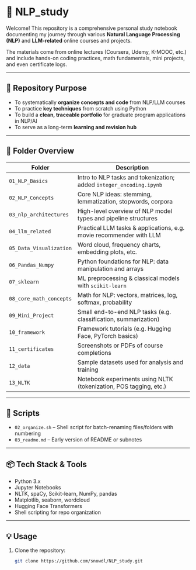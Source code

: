 # 🧠 NLP_study

Welcome! This repository is a comprehensive personal study notebook documenting my journey through various **Natural Language Processing (NLP)** and **LLM-related** online courses and projects.

The materials come from online lectures (Coursera, Udemy, K-MOOC, etc.) and include hands-on coding practices, math fundamentals, mini projects, and even certificate logs.

---

## 📌 Repository Purpose

- To systematically **organize concepts and code** from NLP/LLM courses
- To practice **key techniques** from scratch using Python
- To build a **clean, traceable portfolio** for graduate program applications in NLP/AI
- To serve as a long-term **learning and revision hub**

---

## 📂 Folder Overview

| Folder                | Description |
|-----------------------|-------------|
| `01_NLP_Basics`       | Intro to NLP tasks and tokenization; added `integer_encoding.ipynb` |
| `02_NLP_Concepts`     | Core NLP ideas: stemming, lemmatization, stopwords, corpora |
| `03_nlp_architectures`| High-level overview of NLP model types and pipeline structures |
| `04_llm_related`      | Practical LLM tasks & applications, e.g. movie recommender with LLM |
| `05_Data_Visualization`| Word cloud, frequency charts, embedding plots, etc. |
| `06_Pandas_Numpy`     | Python foundations for NLP: data manipulation and arrays |
| `07_sklearn`          | ML preprocessing & classical models with `scikit-learn` |
| `08_core_math_concepts`| Math for NLP: vectors, matrices, log, softmax, probability |
| `09_Mini_Project`     | Small end-to-end NLP tasks (e.g. classification, summarization) |
| `10_framework`        | Framework tutorials (e.g. Hugging Face, PyTorch basics) |
| `11_certificates`     | Screenshots or PDFs of course completions |
| `12_data`             | Sample datasets used for analysis and training |
| `13_NLTK`             | Notebook experiments using NLTK (tokenization, POS tagging, etc.) |

---

## 🔧 Scripts

- `02_organize.sh` – Shell script for batch-renaming files/folders with numbering
- `03_readme.md` – Early version of README or subnotes

---

## 📦 Tech Stack & Tools

- Python 3.x
- Jupyter Notebooks
- NLTK, spaCy, Scikit-learn, NumPy, pandas
- Matplotlib, seaborn, wordcloud
- Hugging Face Transformers
- Shell scripting for repo organization

---

## 💡 Usage

1. Clone the repository:
   ```bash
   git clone https://github.com/snowdl/NLP_study.git

